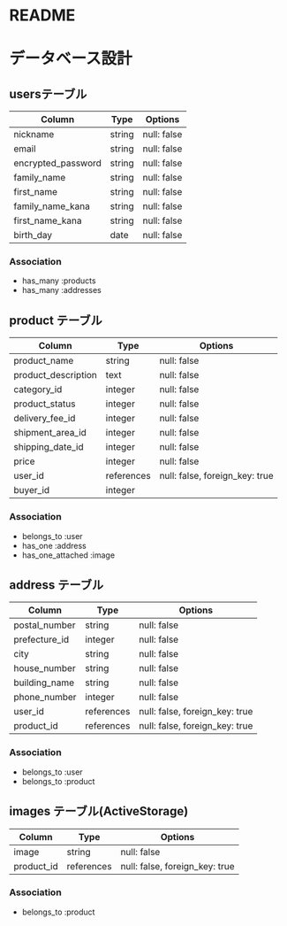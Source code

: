 # README
# データベース設計
## usersテーブル

| Column             | Type   | Options     |
| ------------------ | ------ | ----------- |
| nickname           | string | null: false |
| email              | string | null: false |
| encrypted_password | string | null: false |
| family_name        | string | null: false |
| first_name         | string | null: false |
| family_name_kana   | string | null: false |
| first_name_kana    | string | null: false |
| birth_day          | date   | null: false |

### Association
- has_many :products
- has_many :addresses

## product テーブル

| Column              | Type       | Options                        |
| ------------------- | ---------- | ------------------------------ |
| product_name        | string     | null: false                    |
| product_description | text       | null: false                    |
| category_id         | integer    | null: false                    |
| product_status      | integer    | null: false                    |
| delivery_fee_id     | integer    | null: false                    |
| shipment_area_id    | integer    | null: false                    |
| shipping_date_id    | integer    | null: false                    |
| price               | integer    | null: false                    |
| user_id             | references | null: false, foreign_key: true |
| buyer_id            | integer    |                                |

### Association
- belongs_to :user
- has_one :address
- has_one_attached :image

## address テーブル

| Column        | Type       | Options                        |
| ------------- | ---------- | ------------------------------ |
| postal_number | string     | null: false                    |
| prefecture_id | integer    | null: false                    |
| city          | string     | null: false                    |
| house_number  | string     | null: false                    |
| building_name | string     | null: false                    |
| phone_number  | integer    | null: false                    |
| user_id       | references | null: false, foreign_key: true |
| product_id    | references | null: false, foreign_key: true |

### Association
- belongs_to :user
- belongs_to :product

## images テーブル(ActiveStorage)

| Column     | Type       | Options                        |
| ---------- | ---------- | ------------------------------ |
| image      | string     | null: false                    |
| product_id | references | null: false, foreign_key: true |

### Association
- belongs_to :product
